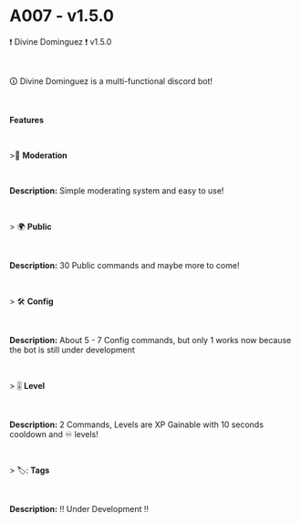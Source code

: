 # A007 - v1.5.0
❗ Divine Dominguez ❗ v1.5.0

​

🛈 Divine Dominguez is a multi-functional discord bot!

​

**Features**

​

&gt;🔨 __**Moderation**__

​

**Description:** Simple moderating system and easy to use!

​

&gt; 🌍 __**Public**__

​

**Description:** 30 Public commands and maybe more to come!

​

&gt; 🛠️ __**Config**__

​

**Description:** About 5 - 7 Config commands, but only 1 works now because the bot is still under development

​

&gt; 🎚️ __**Level**__

​

**Description:** 2 Commands, Levels are XP Gainable with 10 seconds cooldown and ♾️ levels! 

​

&gt; 🏷️: __**Tags**__

​

**Description:** ‼️ Under Development ‼️

​
